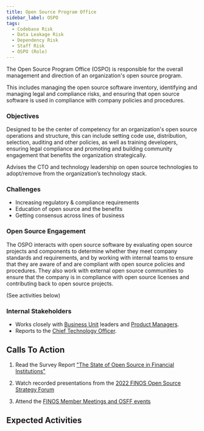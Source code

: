 ```yaml
---
title: Open Source Program Office
sidebar_label: OSPO
tags:
  - Codebase Risk
  - Data Leakage Risk
  - Dependency Risk
  - Staff Risk
  - OSPO (Role)
---
```


<BoxOut title="OSPO" image="/img/bok/roles/ospo.png">

The Open Source Program Office (OSPO) is responsible for the overall management and direction of an organization's open source program. 

This includes managing the open source software inventory, identifying and managing legal and compliance risks, and ensuring that open source software is used in compliance with company policies and procedures.

### Objectives

Designed to be the center of competency for an organization's open source operations and structure, this can include setting code use, distribution, selection, auditing and other policies, as well as training developers, ensuring legal compliance and promoting and building community engagement that benefits the organization strategically. 

Advises the CTO and technology leadership on open source technologies to adopt/remove from the organization’s technology stack.

### Challenges

- Increasing regulatory & compliance requirements 
- Education of open source and the benefits
- Getting consensus across lines of business

### Open Source Engagement

The OSPO interacts with open source software by evaluating open source projects and components to determine whether they meet company standards and requirements, and by working with internal teams to ensure that they are aware of and are compliant with open source policies and procedures. They also work with external open source communities to ensure that the company is in compliance with open source licenses and contributing back to open source projects.

(See activities below)

### Internal Stakeholders

 - Works closely with [Business Unit](Line-Of-Business) leaders and [Product Managers](Product-Manager).
 - Reports to the [Chief Technology Officer](CTO).

</BoxOut>

## Calls To Action

1. Read the Survey Report ["The State of Open Source in Financial Institutions"](https://www.finos.org/state-of-open-source-in-financial-services-2022)

2. Watch recorded presentations from the [2022 FINOS Open Source Strategy Forum](https://resources.finos.org/znglist/osff-new-york-2022/?c=cG9zdDo5OTA5MTk=)

3. Attend the [FINOS Member Meetings and OSFF events](https://www.finos.org/hosted-events)

## Expected Activities

<BokTagList tag="OSPO (Role)" filter="Activities" />

